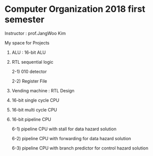 # Computer Organization 2018 first semester

Instructor : prof.JangWoo Kim


My space for Projects

1. ALU : 16-bit ALU
2. RTL sequential logic

    2-1) 010 detector
  
    2-2) Register File

3. Vending machine : RTL Design
4. 16-bit single cycle CPU
5. 16-bit multi cycle CPU
6. 16-bit pipeline CPU

    6-1) pipeline CPU with stall for data hazard solution
    
    6-2) pipeline CPU with forwarding for data hazard solution
    
    6-3) pipeline CPU with branch predictor for control hazard solution

